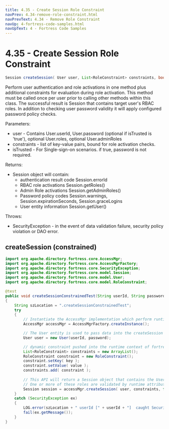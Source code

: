 ```yaml
---
title: 4.35 - Create Session Role Constraint
navPrev: 4.34-remove-role-constraint.html
navPrevText: 4.34 - Remove Role Constraint
navUp: 4-fortress-code-samples.html
navUpText: 4 - Fortress Code Samples
---
```


# 4.35 - Create Session Role Constraint

```java
Session createSession( User user, List<RoleConstraint> constraints, boolean isTrusted ) throws SecurityException
```

Perform user authentication and role activations in one method plus additional constraints for evaluation during role activation.
This method must be called once per user prior to calling other methods within this class. The successful result is Session that contains target user's RBAC roles.
In addition to checking user password validity it will apply configured password policy checks.

Parameters:
- user - Contains User.userId, User.password (optional if isTrusted is 'true'), optional User.roles, optional User.adminRoles
- constraints - list of key-value pairs, bound for role activation checks. 
- isTrusted - For Single-sign-on scenarios. if true, password is not required.

Returns:
- Session object will contain:
  - authentication result code Session.errorId
  - RBAC role activations Session.getRoles()
  - Admin Role activations Session.getAdminRoles()
  - Password policy codes Session.warnings, Session.expirationSeconds, Session.graceLogins
  - User entity information Session.getUser()

Throws:
- SecurityException - in the event of data validation failure, security policy violation or DAO error.

## createSession (constrained)

```java
import org.apache.directory.fortress.core.AccessMgr;
import org.apache.directory.fortress.core.AccessMgrFactory;
import org.apache.directory.fortress.core.SecurityException;
import org.apache.directory.fortress.core.model.Session;
import org.apache.directory.fortress.core.model.User;
import org.apache.directory.fortress.core.model.RoleConstraint;

@test
public void createSessionConstrainedTest(String userId, String password, String key, String value)
{
    String szLocation = ".createSessionConstrainedTest";
    try
    {
        // Instantiate the AccessMgr implementation which perform runtime operations.
        AccessMgr accessMgr = AccessMgrFactory.createInstance();

        // The User entity is used to pass data into the createSession API.
        User user = new User(userId, password);

        // dynamic constraint pushed into the runtime context of fortress:
        List<RoleConstraint> constraints = new ArrayList();
        RoleConstraint constraint = new RoleConstraint();
        constraint.setKey( key );
        constraint.setValue( value );
        constraints.add( constraint );
        
        // This API will return a Session object that contains the User's activated Roles and other info.
        // One or more of these roles are validated by runtime attributes (role constraints).
        Session session = accessMgr.createSession( user, constraints, false );
    }
    catch (SecurityException ex)
    {
        LOG.error(szLocation + " userId [" + userId + "]  caught SecurityException rc=" + ex.getErrorId() + ", msg=" + ex.getMessage(), ex);
        fail(ex.getMessage());
    }
}
```
